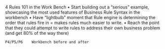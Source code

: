 4 Rules 101 in the Work Bench	•	Start building out a “serious” example, showcasing the most used features of Business Rule Syntax in the workbench
•	Have “lightbulb” moment that Rule engine is determining the order that rules fire in = makes rules much easier to write.
•	Reach the point that they could attempt to write rules to address their own business problem (and get 80% of the way there)

 	P4/P5/P6	Workbench before and after
